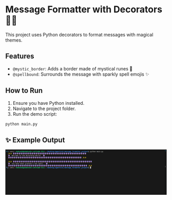 # Message Formatter with Decorators 🧙‍♂️

This project uses Python decorators to format messages with magical themes.

## Features
- `@mystic_border`: Adds a border made of mystical runes 🔮
- `@spellbound`: Surrounds the message with sparkly spell emojis ✨

## How to Run

1. Ensure you have Python installed.
2. Navigate to the project folder.
3. Run the demo script:

```bash
python main.py
```

## ✨ Example Output

![screenshot](screenshot.png)